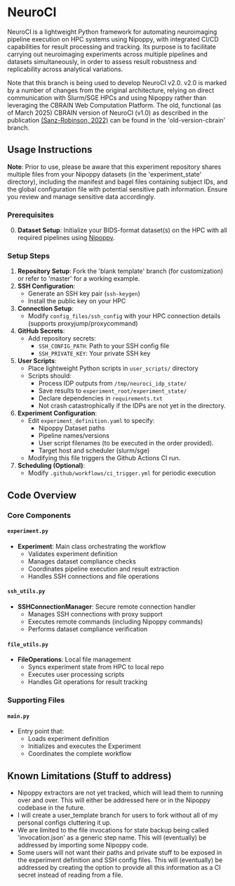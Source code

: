 # NeuroCI
NeuroCI is a lightweight Python framework for automating neuroimaging pipeline execution on HPC systems using Nipoppy, with integrated CI/CD capabilities for result processing and tracking.
Its purpose is to facilitate carrying out neuroimaging experiments across multiple pipelines and datasets simultaneously, in order to assess result robustness and replicability across analytical variations.

Note that this branch is being used to develop NeuroCI v2.0.
v2.0 is marked by a number of changes from the original architecture, relying on direct communication with Slurm/SGE HPCs and using Nipoppy rather than leveraging the CBRAIN Web Computation Platform. The old, functional (as of March 2025) CBRAIN version of NeuroCI (v1.0) as described in the publication [(Sanz-Robinson, 2022)](https://ieeexplore.ieee.org/document/9973641) can be found in the 'old-version-cbrain' branch.

## Usage Instructions

**Note**: Prior to use, please be aware that this experiment repository shares multiple files from your Nipoppy datasets (in the 'experiment_state' directory), including the manifest and bagel files containing subject IDs, and the global configuration file with potential sensitive path information. Ensure you review and manage sensitive data accordingly.

### Prerequisites
0. **Dataset Setup**: Initialize your BIDS-format dataset(s) on the HPC with all required pipelines using [Nipoppy](https://nipoppy.readthedocs.io/en/latest/).

### Setup Steps
1. **Repository Setup**: Fork the 'blank template' branch (for customization) or refer to 'master' for a working example.
2. **SSH Configuration**:
   - Generate an SSH key pair (`ssh-keygen`)
   - Install the public key on your HPC
3. **Connection Setup**:
   - Modify `config_files/ssh_config` with your HPC connection details (supports proxyjump/proxycommand)
4. **GitHub Secrets**:
   - Add repository secrets:
     - `SSH_CONFIG_PATH`: Path to your SSH config file
     - `SSH_PRIVATE_KEY`: Your private SSH key
5. **User Scripts**:
   - Place lightweight Python scripts in `user_scripts/` directory
   - Scripts should:
     - Process IDP outputs from `/tmp/neuroci_idp_state/`
     - Save results to `experiment_root/experiment_state/`
     - Declare dependencies in `requirements.txt`
     - Not crash catastrophically if the IDPs are not yet in the directory.
6. **Experiment Configuration**:
   - Edit `experiment_definition.yaml` to specify:
     - Nipoppy Dataset paths
     - Pipeline names/versions
     - User script filenames (to be executed in the order provided).
     - Target host and scheduler (slurm/sge)
   - Modifying this file triggers the Github Actions CI run.
8. **Scheduling (Optional)**:
   - Modify `.github/workflows/ci_trigger.yml` for periodic execution

## Code Overview

### Core Components

#### `experiment.py`
- **Experiment**: Main class orchestrating the workflow
  - Validates experiment definition
  - Manages dataset compliance checks
  - Coordinates pipeline execution and result extraction
  - Handles SSH connections and file operations

#### `ssh_utils.py`
- **SSHConnectionManager**: Secure remote connection handler
  - Manages SSH connections with proxy support
  - Executes remote commands (including Nipoppy commands)
  - Performs dataset compliance verification

#### `file_utils.py`
- **FileOperations**: Local file management
  - Syncs experiment state from HPC to local repo
  - Executes user processing scripts
  - Handles Git operations for result tracking

### Supporting Files

#### `main.py`
- Entry point that:
  - Loads experiment definition
  - Initializes and executes the Experiment
  - Coordinates the complete workflow

## Known Limitations (Stuff to address)
- Nipoppy extractors are not yet tracked, which will lead them to running over and over. This will either be addressed here or in the Nipoppy codebase in the future.
- I will create a user_template branch for users to fork without all of my personal configs cluttering it up.
- We are limited to the file invocations for state backup being called 'invocation.json' as a generic step name. This will (eventually) be addressed by importing some Nipoppy code.
- Some users will not want their paths and private stuff to be exposed in the experiment definition and SSH config files. This will (eventually) be addressed by creating the option to provide all this information as a CI secret instead of reading from a file.
